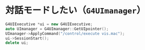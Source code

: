 # 対話モードしたい（``G4UImanager``）

```cpp
G4UIExecutive *ui = new G4UIExecutive;
auto UImanager = G4UImanager::GetUIpointer();
UImanager->ApplyCommand("/control/execute vis.mac");
ui->SessionStart();
delete ui;
```
